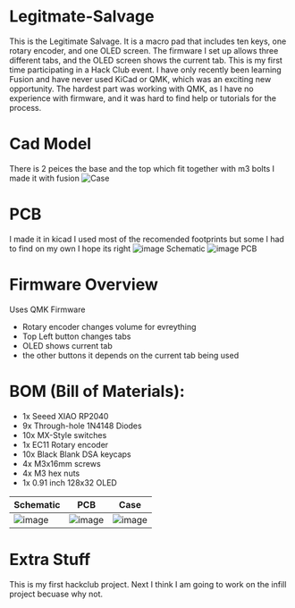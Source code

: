 # Legitmate-Salvage
This is the Legitimate Salvage. It is a macro pad that includes ten keys, one rotary encoder, and one OLED screen. The firmware I set up allows three different tabs, and the OLED screen shows the current tab. This is my first time participating in a Hack Club event. I have only recently been learning Fusion and have never used KiCad or QMK, which was an exciting new opportunity. The hardest part was working with QMK, as I have no experience with firmware, and it was hard to find help or tutorials for the process.



# Cad Model
  There is 2 peices the base and the top which fit together with m3 bolts I made it with fusion
![Case](https://github.com/user-attachments/assets/4cba2cac-ebd2-4dac-b88c-ef9376c2fc52)

# PCB
I made it in kicad I used most of the recomended footprints but some I had to find on my own I hope its right
![image](https://github.com/user-attachments/assets/7cdfeba9-f5a0-4bcc-97e6-304b6ee37472) Schematic
![image](https://github.com/user-attachments/assets/5d4d4ce4-2c01-4b98-9a36-7dbc03879420) PCB

# Firmware Overview 
Uses QMK Firmware
- Rotary encoder changes volume for evreything 
- Top Left button changes tabs
- OLED shows current tab
- the other buttons it depends on the current tab being used

# BOM (Bill of Materials):
- 1x Seeed XIAO RP2040
- 9x Through-hole 1N4148 Diodes
- 10x MX-Style switches
- 1x EC11 Rotary encoder
- 10x Black Blank DSA keycaps
- 4x M3x16mm screws
- 4x M3 hex nuts
- 1x 0.91 inch 128x32 OLED


| Schematic | PCB | Case|
|----------|-----|-----|
|![image](https://github.com/user-attachments/assets/7cdfeba9-f5a0-4bcc-97e6-304b6ee37472)|![image](https://github.com/user-attachments/assets/5d4d4ce4-2c01-4b98-9a36-7dbc03879420)|![image](https://github.com/user-attachments/assets/ede3ee64-54af-4f15-8f28-0d68c0459083)|

# Extra Stuff
This is my first hackclub project. Next I think I am going to work on the infill project becuase why not.

